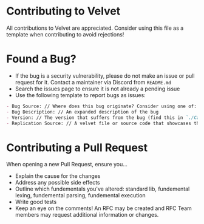# Contributing to Velvet
All contributions to Velvet are appreciated. Consider using this file as a template when contributing to avoid rejections!

# Found a Bug?
- If the bug is a security vulnerability, please do not make an issue or pull request for it. Contact a maintainer via Discord from `README.md`
- Search the issues page to ensure it is not already a pending issue
- Use the following template to report bugs as issues:
```md
- Bug Source: // Where does this bug originate? Consider using one of: "stdlib function" | "stdlib snippet" | "Lexing" | "Parsing" | "Evaluation"
- Bug Description: // An expanded description of the bug
- Version: // The version that suffers from the bug (find this in `./Cargo.toml` if latest / unknown version)
- Replication Source: // A velvet file or source code that showcases this bug, if possible
```

# Contributing a Pull Request
When opening a new Pull Request, ensure you...
- Explain the cause for the changes
- Address any possible side effects
- Outline which fundementals you've altered: standard lib, fundemental lexing, fundemental parsing, fundemental execution
- Write good tests
- Keep an eye on the comments! An RFC may be created and RFC Team members may request additional information or changes.